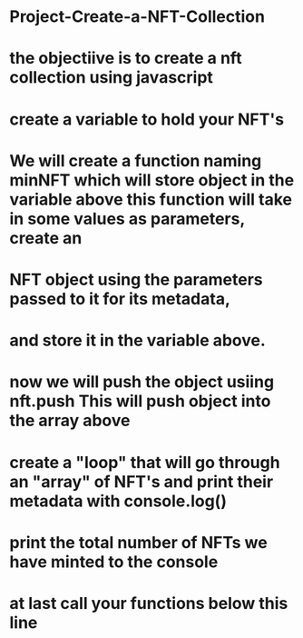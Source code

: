 # Project-Create-a-NFT-Collection
# the objectiive is to create a nft collection using javascript
# create a variable to hold your NFT's
# We will create a function naming minNFT which will store object in the variable above this function will take in some values as parameters, create an
# NFT object using the parameters passed to it for its metadata, 
# and store it in the variable above.
# now we will push the object usiing nft.push This will push object into the array above
# create a "loop" that will go through an "array" of NFT's and print their metadata with console.log()
# print the total number of NFTs we have minted to the console
# at last call your functions below this line
